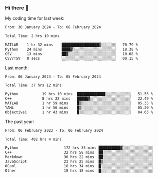 ### Hi there 👋

My coding time for last week:

<!--START_SECTION:week-->

```txt
From: 30 January 2024 - To: 06 February 2024

Total Time: 2 hrs 10 mins

MATLAB    1 hr 32 mins    █████████████████▓░░░░░░░   70.79 %
Python    24 mins         ████▓░░░░░░░░░░░░░░░░░░░░   18.38 %
CSV       13 mins         ██▓░░░░░░░░░░░░░░░░░░░░░░   10.68 %
CSV/TSV   0 secs          ░░░░░░░░░░░░░░░░░░░░░░░░░   00.15 %
```

<!--END_SECTION:week-->

Last month:

<!--START_SECTION:month-->

```txt
From: 06 January 2024 - To: 05 February 2024

Total Time: 37 hrs 12 mins

Python           19 hrs 10 mins  █████████████░░░░░░░░░░░░   51.55 %
C++              8 hrs 22 mins   █████▓░░░░░░░░░░░░░░░░░░░   22.49 %
MATLAB           1 hr 59 mins    █▒░░░░░░░░░░░░░░░░░░░░░░░   05.35 %
YAML             1 hr 56 mins    █▒░░░░░░░░░░░░░░░░░░░░░░░   05.20 %
ObjectiveC       1 hr 43 mins    █░░░░░░░░░░░░░░░░░░░░░░░░   04.63 %
```

<!--END_SECTION:month-->

The past year:

<!--START_SECTION:year-->

```txt
From: 06 February 2023 - To: 06 February 2024

Total Time: 402 hrs 4 mins

Python                     172 hrs 35 mins ██████████▓░░░░░░░░░░░░░░   42.93 %
C++                        32 hrs 58 mins  ██░░░░░░░░░░░░░░░░░░░░░░░   08.20 %
Markdown                   30 hrs 22 mins  ██░░░░░░░░░░░░░░░░░░░░░░░   07.55 %
JavaScript                 23 hrs 25 mins  █▒░░░░░░░░░░░░░░░░░░░░░░░   05.83 %
OCaml                      18 hrs 34 mins  █░░░░░░░░░░░░░░░░░░░░░░░░   04.62 %
Other                      18 hrs 18 mins  █░░░░░░░░░░░░░░░░░░░░░░░░   04.56 %
```

<!--END_SECTION:year-->

